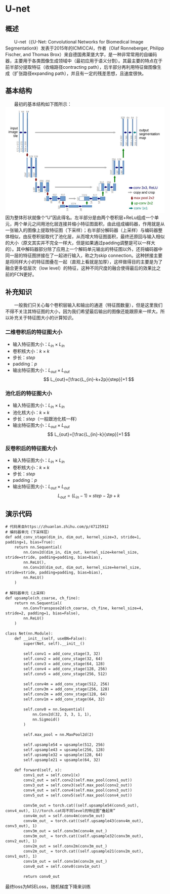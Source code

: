 <!--
 * @Author: your name
 * @Date: 2020-05-07 22:53:46
 * @LastEditTime: 2020-05-08 10:06:27
 * @LastEditors: Please set LastEditors
 * @Description: In User Settings Edit
 * @FilePath: \undefinedc:\Users\conan\Desktop\LongTime\StupidBirdFliesFirst\MachineLearning\U-net.md
 -->
# U-net
## 概述
&emsp;&emsp;U-net（《U-Net: Convolutional Networks for Biomedical Image Segmentation》）发表于2015年的ICMICCAI，作者（Olaf Ronneberger, Philipp Fischer, and Thomas Brox）来自德国弗莱堡大学，是一种非常常用的自编码器，主要用于各类图像生成领域中（最初应用于语义分割）。其最主要的特点在于前半部分提取特征（收缩路径contracting path），后半部分再利用特征做图像生成（扩张路径expanding path），并且有一定的残差思想，且速度很快。

## 基本结构
&emsp;&emsp;最初的基本结构如下图所示：
![unet](unet.jpg)
因为整体形状就像个“U”因此得名。左半部分是由两个卷积层+ReLu组成一个单元，两个单元之间用池化层连接并缩小特征图面积，由此组成编码器，作用就是从一张输入的图像上提取特征图（下采样）；右半部分解码器（上采样）与编码器整体相似，由反卷积层取代了池化层，从而增大特征图面积，最终还原回与输入相似的大小（原文其实并不完全一样大，但是如果通过padding调整是可以一样大的）。其中解码器部分除了应用上一个解码单元输出的特征图以外，还将编码器中同一层的特征图拼接在了一起进行输入，称之为skip connection。这种拼接主要是将同样大小的特征图叠在一起（直观上看就是加厚），这样做得目的主要是为了融合更多低层次（low level）的特征，这种不同尺度的融合使得最后的效果比之前的FCN更好。

## 补充知识
&emsp;&emsp;一般我们只关心每个卷积层输入和输出的通道（特征图数量），但是这里我们不得不关注其特征图的大小，因为我们希望最后输出的图像还能跟原来一样大。所以补充关于特征图大小的计算知识。
### 二维卷积后的特征图大小
- 输入特征图大小：$L_{in}×L_{in}$
- 卷积核大小：$k×k$
- 步长：$step$
- padding：$p$
- 输出特征图大小：$L_{out}×L_{out}$
$$
L_{out}=[\frac{L_{in}-k+2p}{step}]+1
$$
### 池化后的特征图大小
- 输入特征图大小：$L_{in}×L_{in}$
- 池化核大小：$k×k$
- 步长：$step$（一般跟池化核一样）
- 输出特征图大小：$L_{out}×L_{out}$
$$
L_{out}=[\frac{L_{in}-k}{step}]+1
$$
### 反卷积后的特征图大小
- 输入特征图大小：$L_{in}×L_{in}$
- 卷积核大小：$k×k$
- 步长：$step$
- padding：$p$
- 输出特征图大小：$L_{out}×L_{out}$
$$
L_{out}=(L_{in}-1)×step-2p+k
$$
## 演示代码
```
# 代码来自https://zhuanlan.zhihu.com/p/47125912
# 编码器单元（下采样层）
def add_conv_stage(dim_in, dim_out, kernel_size=3, stride=1, padding=1, bias=True):
    return nn.Sequential(
        nn.Conv2d(dim_in, dim_out, kernel_size=kernel_size, stride=stride, padding=padding, bias=bias),
        nn.ReLU(),
        nn.Conv2d(dim_out, dim_out, kernel_size=kernel_size, stride=stride, padding=padding, bias=bias),
        nn.ReLU()
    )

# 解码器单元（上采样）
def upsample(ch_coarse, ch_fine):
    return nn.Sequential(
        nn.ConvTranspose2d(ch_coarse, ch_fine, kernel_size=4, stride=2, padding=1, bias=False),
        nn.ReLU()
    )

class Net(nn.Module):
    def __init__(self, useBN=False):
        super(Net, self).__init__()

        self.conv1 = add_conv_stage(3, 32)
        self.conv2 = add_conv_stage(32, 64)
        self.conv3 = add_conv_stage(64, 128)
        self.conv4 = add_conv_stage(128, 256)
        self.conv5 = add_conv_stage(256, 512)

        self.conv4m = add_conv_stage(512, 256)
        self.conv3m = add_conv_stage(256, 128)
        self.conv2m = add_conv_stage(128, 64)
        self.conv1m = add_conv_stage(64, 32)
        
        self.conv0 = nn.Sequential(
            nn.Conv2d(32, 3, 3, 1, 1),
            nn.Sigmoid()
        )

        self.max_pool = nn.MaxPool2d(2)

        self.upsample54 = upsample(512, 256)
        self.upsample43 = upsample(256, 128)
        self.upsample32 = upsample(128, 64)
        self.upsample21 = upsample(64, 32)
    
    def forward(self, x):
        conv1_out = self.conv1(x)
        conv2_out = self.conv2(self.max_pool(conv1_out))
        conv3_out = self.conv3(self.max_pool(conv2_out))
        conv4_out = self.conv4(self.max_pool(conv3_out))
        conv5_out = self.conv5(self.max_pool(conv4_out))

        conv5m_out = torch.cat((self.upsample54(conv5_out), conv4_out), 1)//torch.cat将不同level的特征图“叠起来”
        conv4m_out = self.conv4m(conv5m_out)
        conv4m_out_ = torch.cat((self.upsample43(conv4m_out), conv3_out), 1)
        conv3m_out = self.conv3m(conv4m_out_)
        conv3m_out_ = torch.cat((self.upsample32(conv3m_out), conv2_out), 1)
        conv2m_out = self.conv2m(conv3m_out_)
        conv2m_out_ = torch.cat((self.upsample21(conv2m_out), conv1_out), 1)
        conv1m_out = self.conv1m(conv2m_out_)
        conv0_out = self.conv0(conv1m_out)

        return conv0_out
```
最终loss为MSELoss，随机梯度下降来训练